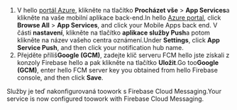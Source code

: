 
1. <span data-ttu-id="7f7b7-101">V hello [portál Azure](https://portal.azure.com/), klikněte na tlačítko **Procházet vše** > **App Services**a klikněte na vaše mobilní aplikace back-end.</span><span class="sxs-lookup"><span data-stu-id="7f7b7-101">In hello [Azure portal](https://portal.azure.com/), click **Browse All** > **App Services**, and click your Mobile Apps back end.</span></span> <span data-ttu-id="7f7b7-102">V části **nastavení**, klikněte na tlačítko **aplikace služby Push**a potom klikněte na název vašeho centra oznámení.</span><span class="sxs-lookup"><span data-stu-id="7f7b7-102">Under **Settings**, click **App Service Push**, and then click your notification hub name.</span></span>
2. <span data-ttu-id="7f7b7-103">Přejděte příliš**Google (GCM)**, zadejte klíč serveru FCM hello jste získali z konzoly Firebase hello a pak klikněte na tlačítko **Uložit**.</span><span class="sxs-lookup"><span data-stu-id="7f7b7-103">Go too**Google (GCM)**, enter hello FCM server key you obtained from hello Firebase console, and then click **Save**.</span></span>

<span data-ttu-id="7f7b7-104">Služby je teď nakonfigurovaná toowork s Firebase Cloud Messaging.</span><span class="sxs-lookup"><span data-stu-id="7f7b7-104">Your service is now configured toowork with Firebase Cloud Messaging.</span></span>

<!-- URLs. -->

<!-- images -->
